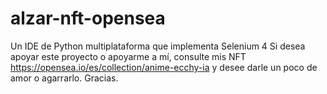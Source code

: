 # alzar-nft-opensea

Un IDE de Python multiplataforma que implementa Selenium 4
Si desea apoyar este proyecto o apoyarme a mí, consulte mis NFT
https://opensea.io/es/collection/anime-ecchy-ia y desee darle un poco de amor o agarrarlo.
Gracias.

